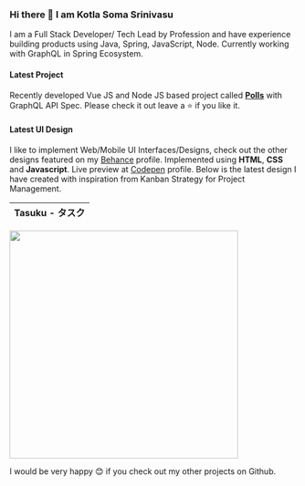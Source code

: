 ### Hi there 👋 I am Kotla Soma Srinivasu
I am a Full Stack Developer/ Tech Lead by Profession and have experience building products using Java, Spring, JavaScript, Node. Currently working with GraphQL in Spring Ecosystem.

#### Latest Project
Recently developed Vue JS and Node JS based project called **[Polls](https://app-polls.netlify.app/)** with GraphQL API Spec. Please check it out leave a ⭐ if you like it.

#### Latest UI Design
I like to implement Web/Mobile UI Interfaces/Designs, check out the other designs featured on my [Behance](https://www.behance.net/srinivasu) profile. Implemented using **HTML**, **CSS** and **Javascript**. Live preview at [Codepen](https://codepen.io/skadoodle619) profile. Below is the latest design I have created with inspiration from Kanban Strategy for Project Management.

Tasuku - タスク |
:-------------: |
<img src="https://i.imgur.com/bieSdTL.png" height="400" />

I would be very happy 😊 if you check out my other projects on Github.
